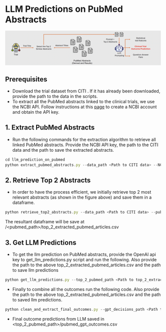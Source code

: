 # LLM Predictions on PubMed Abstracts

![LLM_prediction_method.png](LLM_prediction_method.png)

## Prerequisites

- Download the trial dataset from CITI . If it has already been downloaded, provide the path to the data in the scripts.
- To extract all the PubMed abstracts linked to the clinical trials, we use the NCBI API. Follow instructions at this [page](https://support.nlm.nih.gov/knowledgebase/article/KA-05317/en-us) to create a NCBI account and obtain the API key.

## 1. Extract PubMed Abstracts

- Run the following commands for the extraction algorithm to retrieve all linked PubMed abstracts. Provide the NCBI API key, the path to the CITI data and the path to save the extracted abstracts.

```jsx
cd llm_prediction_on_pubmed
python extract_pubmed_abstracts.py --data_path <Path to CITI data> --NCBI_api_key <API key> --save_path <Path to save extracted abstracts>
```

## 2. Retrieve Top 2 Abstracts

- In order to have the process efficient, we initially retrieve top 2 most relevant abstracts (as shown in the figure above) and save them in a dataframe.

```jsx
python retrieve_top2_abstracts.py --data_path <Path to CITI data> --pubmed_path <Path to the extracted pubmed data>
```

The resultant dataframe will be save at /<pubmed_path>/top_2_extracted_pubmed_articles.csv

## 3. Get LLM Predictions

- To get the llm prediction on PubMed abstracts, provide the OpenAI api key to get_llm_predictions.py script and run the following. Also provide the path to the above top_2_extracted_pubmed_articles.csv and the path to save llm predictions

```jsx
python get_llm_predictions.py --top_2_pubmed_path <Path to top_2_extracted_pubmed_articles.csv> --save_path <Path to save LLM predictions>
```

- Finally to combine all the outcomes run the following code. Also provide the path to the above top_2_extracted_pubmed_articles.csv and the path to saved llm predictions.

```jsx
python clean_and_extract_final_outcomes.py --gpt_decisions_path <Path to saved LLM predictions> --top_2_pubmed_path <Path to top_2_extracted_pubmed_articles.csv>
```

- Final outcome predictions from LLM saved in <top_2_pubmed_path>/pubmed_gpt_outcomes.csv